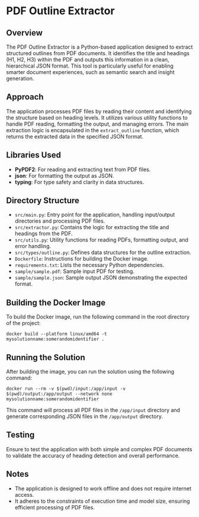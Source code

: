 # PDF Outline Extractor

## Overview
The PDF Outline Extractor is a Python-based application designed to extract structured outlines from PDF documents. It identifies the title and headings (H1, H2, H3) within the PDF and outputs this information in a clean, hierarchical JSON format. This tool is particularly useful for enabling smarter document experiences, such as semantic search and insight generation.

## Approach
The application processes PDF files by reading their content and identifying the structure based on heading levels. It utilizes various utility functions to handle PDF reading, formatting the output, and managing errors. The main extraction logic is encapsulated in the `extract_outline` function, which returns the extracted data in the specified JSON format.

## Libraries Used
- **PyPDF2**: For reading and extracting text from PDF files.
- **json**: For formatting the output as JSON.
- **typing**: For type safety and clarity in data structures.

## Directory Structure
- `src/main.py`: Entry point for the application, handling input/output directories and processing PDF files.
- `src/extractor.py`: Contains the logic for extracting the title and headings from the PDF.
- `src/utils.py`: Utility functions for reading PDFs, formatting output, and error handling.
- `src/types/outline.py`: Defines data structures for the outline extraction.
- `Dockerfile`: Instructions for building the Docker image.
- `requirements.txt`: Lists the necessary Python dependencies.
- `sample/sample.pdf`: Sample input PDF for testing.
- `sample/sample.json`: Sample output JSON demonstrating the expected format.

## Building the Docker Image
To build the Docker image, run the following command in the root directory of the project:

```
docker build --platform linux/amd64 -t mysolutionname:somerandomidentifier .
```

## Running the Solution
After building the image, you can run the solution using the following command:

```
docker run --rm -v $(pwd)/input:/app/input -v $(pwd)/output:/app/output --network none mysolutionname:somerandomidentifier
```

This command will process all PDF files in the `/app/input` directory and generate corresponding JSON files in the `/app/output` directory.

## Testing
Ensure to test the application with both simple and complex PDF documents to validate the accuracy of heading detection and overall performance.

## Notes
- The application is designed to work offline and does not require internet access.
- It adheres to the constraints of execution time and model size, ensuring efficient processing of PDF files.